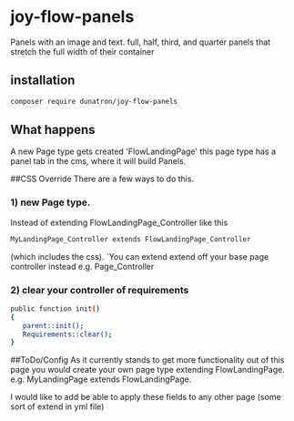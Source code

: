 # joy-flow-panels
Panels with an image and text. full, half, third, and quarter panels that stretch the full width  of their container

## installation 
```sh
composer require dunatron/joy-flow-panels
```

## What happens
A new Page type gets created 'FlowLandingPage' this page type has a panel tab in the cms, where it will build Panels.

##CSS Override
There are a few ways to do this.

### 1) new Page type.
Instead of extending FlowLandingPage_Controller like this 
```sh
MyLandingPage_Controller extends FlowLandingPage_Controller
```
(which includes the css).
`You can extend extend off your base page controller instead e.g. Page_Controller

### 2) clear your controller of requirements
```sh
public function init()
{
   parent::init();
   Requirements::clear();   
}
```


##ToDo/Config
As it currently stands to get more functionality out of this page you would create your own page type extending FlowLandingPage.
e.g. MyLandingPage extends FlowLandingPage.

I would like to add be able to apply these fields to any other page (some sort of extend in yml file)
